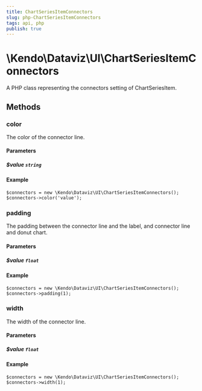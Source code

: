 ```yaml
---
title: ChartSeriesItemConnectors
slug: php-ChartSeriesItemConnectors
tags: api, php
publish: true
---
```


# \Kendo\Dataviz\UI\ChartSeriesItemConnectors

A PHP class representing the connectors setting of ChartSeriesItem.


## Methods

### color
The color of the connector line.
#### Parameters

##### $value `string`



#### Example 
    $connectors = new \Kendo\Dataviz\UI\ChartSeriesItemConnectors();
    $connectors->color('value');

### padding
The padding between the connector line and the label, and connector line and donut chart.
#### Parameters

##### $value `float`



#### Example 
    $connectors = new \Kendo\Dataviz\UI\ChartSeriesItemConnectors();
    $connectors->padding(1);

### width
The width of the connector line.
#### Parameters

##### $value `float`



#### Example 
    $connectors = new \Kendo\Dataviz\UI\ChartSeriesItemConnectors();
    $connectors->width(1);

